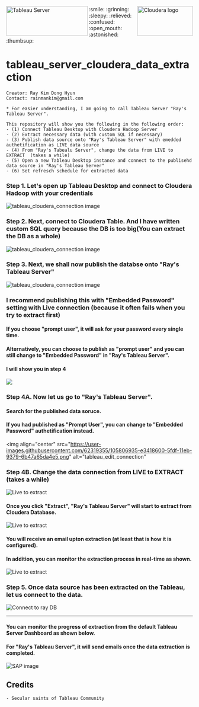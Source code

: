 <img align="left" src="https://user-images.githubusercontent.com/62319355/105784986-d6f40380-5fb4-11eb-95e9-2261360d0120.jpg" width="220" height="80" alt="Tableau Server">
<img align="right" src="https://user-images.githubusercontent.com/62319355/105791113-6eab1f00-5fc0-11eb-938c-58db40f72c20.png" width="150" height="80" alt="Cloudera logo">
:smile: :grinning: :sleepy: :relieved: :confused: :open_mouth: :astonished: :thumbsup:


# tableau_server_cloudera_data_extraction


```
Creator: Ray Kim Dong Hyun
Contact: rainmankim@gmail.com

* For easier understanding, I am going to call Tableau Server "Ray's Tableau Server".

This repository will show you the following in the following order:
- (1) Connect Tableau Desktop with Cloudera Hadoop Server
- (2) Extract necessary data (with custom SQL if necessary)
- (3) Publish data source onto "Ray's Tableau Server" with emedded authetification as LIVE data source
- (4) From "Ray's Tabealu Server", change the data from LIVE to EXTRACT  (takes a while)
- (5) Open a new Tableau Desktop instance and connect to the publisehd data source in "Ray's Tableau Server"
- (6) Set refresch schedule for extracted data
```


### Step 1.  Let's open up Tableau Desktop and connect to Cloudera Hadoop with your credentials
<img align="center" src="https://user-images.githubusercontent.com/62319355/105792845-10337000-5fc3-11eb-9fd8-43d35e496f13.png" alt="tableau_cloudera_connection image">

### Step 2. Next, connect to Cloudera Table.  And I have written custom SQL query because the DB is too big(You can extract the DB as a whole)
<img align="center" src="https://user-images.githubusercontent.com/62319355/105798924-3d395000-5fce-11eb-99e2-7ab2811a9fd9.png" alt="tableau_cloudera_connection image">

### Step 3. Next, we shall now publish the databse onto "Ray's Tableau Server"
<img align="center" src="https://user-images.githubusercontent.com/62319355/105799297-29dab480-5fcf-11eb-878d-a751ae42211c.png" alt="tableau_cloudera_connection image">


### I recommend publishing this with "Embedded Password" setting with Live connection (because it often fails when you try to extract first)
#### If you choose "prompt user", it will ask for your password every single time. 
#### Alternatively, you can choose to publish as "prompt user" and you can still change to "Embedded Password" in "Ray's Tableau Server".
#### I will show you in step 4
<img align="center" src="https://user-images.githubusercontent.com/62319355/105804723-788e4b80-5fdb-11eb-89b2-135c378efbd0.png">


### Step 4A. Now let us go to "Ray's Tableau Server".  
#### Search for the published data soruce. 
#### If you had published as "Prompt User", you can change to "Embedded Password" authetification instead.
<img align="center" src="https://user-images.githubusercontent.com/62319355/105806935-e3418600-5fdf-11eb-9379-6b47a65da4e5.png" alt="tableau_edit_connection"


### Step 4B.  Change the data connection from LIVE to EXTRACT  (takes a while)
<img align="center" src="https://user-images.githubusercontent.com/62319355/105820676-d4b19980-5ff4-11eb-9b60-ce1b78c4d3dc.png" alt="Live to extract">

#### Once you click "Extract", "Ray's Tableau Server" will start to extract from Cloudera Database.
<img align="center" src="https://user-images.githubusercontent.com/62319355/105821234-910b5f80-5ff5-11eb-912c-8cfb388d7023.png" alt="Live to extract">

#### You will receive an email upton extraction (at least that is how it is configured).
#### In addition, you can monitor the extraction process in real-time as shown.
<img align="center" src="https://user-images.githubusercontent.com/62319355/105821830-3fafa000-5ff6-11eb-897a-a0ceb4298d8e.png" alt="Live to extract">



### Step 5. Once data source has been extracted on the Tableau, let us connect to the data.
<img align="center" src="https://user-images.githubusercontent.com/62319355/105820676-d4b19980-5ff4-11eb-9b60-ce1b78c4d3dc.png" alt="Connect to ray DB">





--------------------------------------------------------------------------------------------------------------------------------------------------



#### You can monitor the progress of extraction from the default Tableau Server Dashboard as shown below. 
#### For "Ray's Tableau Server", it will send emails once the data extraction is completed.

<img align="center" src="https://user-images.githubusercontent.com/62319355/105821830-3fafa000-5ff6-11eb-897a-a0ceb4298d8e.png" alt="SAP image">



## Credits
```
- Secular saints of Tableau Community
```


